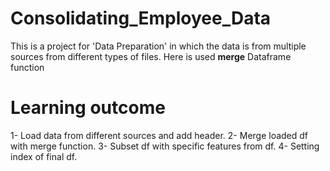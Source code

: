 # Consolidating_Employee_Data
This is a project for 'Data Preparation' in which the data is from multiple sources from different types of files.
Here is used **merge** Dataframe function

# Learning outcome
1- Load data from different sources and add header. 
2- Merge loaded df with merge function.
3- Subset df with specific features from df.
4- Setting index of final df. 
